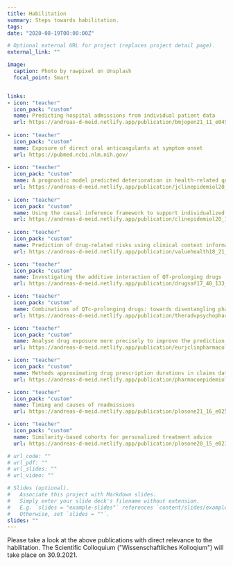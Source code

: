 ```yaml
---
title: Habilitation
summary: Steps towards habilitation.
tags: 
date: "2020-08-19T00:00:00Z"

# Optional external URL for project (replaces project detail page).
external_link: ""

image:
  caption: Photo by rawpixel on Unsplash
  focal_point: Smart


links:
- icon: "teacher"
  icon_pack: "custom"
  name: Predicting hospital admissions from individual patient data
  url: https://andreas-d-meid.netlify.app/publication/bmjopen21_11_e045572_meid/
  
- icon: "teacher"
  icon_pack: "custom"
  name: Exposure of direct oral anticoagulants at symptom onset
  url: https://pubmed.ncbi.nlm.nih.gov/
  
- icon: "teacher"
  icon_pack: "custom"
  name: A prognostic model predicted deterioration in health-related quality of life
  url: https://andreas-d-meid.netlify.app/publication/jclinepidemiol20_130_1_gonzalez-gonzalez_33065164/
  
- icon: "teacher"
  icon_pack: "custom"
  name: Using the causal inference framework to support individualized drug treatment decisions
  url: https://andreas-d-meid.netlify.app/publication/clinepidemiol20_12_1223_meid_33173350/ 
  
- icon: "teacher"
  icon_pack: "custom"
  name: Prediction of drug-related risks using clinical context information
  url: https://andreas-d-meid.netlify.app/publication/valuehealth18_21_1390_meid_30502782/

- icon: "teacher"
  icon_pack: "custom"
  name: Investigating the additive interaction of QT-prolonging drugs
  url: https://andreas-d-meid.netlify.app/publication/drugsaf17_40_133_meid_27896662/

- icon: "teacher"
  icon_pack: "custom"
  name: Combinations of QTc-prolonging drugs: towards disentangling pharmacokinetic and pharmacodynamic effects
  url: https://andreas-d-meid.netlify.app/publication/theradvpsychopharmacol17_7_251_meid_29201344/

- icon: "teacher"
  icon_pack: "custom"
  name: Analyse drug exposure more precisely to improve the prediction of hospitalizations
  url: https://andreas-d-meid.netlify.app/publication/eurjclinpharmacol17_73_373_meid_28013365/

- icon: "teacher"
  icon_pack: "custom"
  name: Methods approximating drug prescription durations in claims data
  url: https://andreas-d-meid.netlify.app/publication/pharmacoepidemioldrugsaf16_25_1434_meid_27633276/

- icon: "teacher"
  icon_pack: "custom"
  name: Timing and causes of readmissions
  url: https://andreas-d-meid.netlify.app/publication/plosone21_16_e0250298_ruff_33901203/

- icon: "teacher"
  icon_pack: "custom"
  name: Similarity-based cohorts for personalized treatment advice
  url: https://andreas-d-meid.netlify.app/publication/plosone20_15_e0233686_wirbka_32470056/

# url_code: ""
# url_pdf: ""
# url_slides: ""
# url_video: ""

# Slides (optional).
#   Associate this project with Markdown slides.
#   Simply enter your slide deck's filename without extension.
#   E.g. `slides = "example-slides"` references `content/slides/example-slides.md`.
#   Otherwise, set `slides = ""`.
slides: ""
---
```


Please take a look at the above publications with direct relevance to the habilitation. The Scientific Colloquium ("Wissenschaftliches Kolloqium") will take place on 30.9.2021. 

